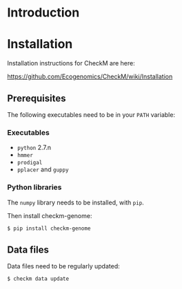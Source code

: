 # Introduction

# Installation

Installation instructions for CheckM are here:

https://github.com/Ecogenomics/CheckM/wiki/Installation

## Prerequisites

The following executables need to be in your `PATH` variable:

### Executables

* `python` 2.7.n
* `hmmer`
* `prodigal`
* `pplacer` and `guppy`

### Python libraries

The `numpy` library needs to be installed, with `pip`.

Then install checkm-genome:

```bash
$ pip install checkm-genome
```

## Data files

Data files need to be regularly updated:

```bash
$ checkm data update
```
